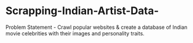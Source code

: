 # Scrapping-Indian-Artist-Data-
Problem Statement - Crawl popular websites &amp; create a database of Indian movie celebrities with their images and personality traits.
